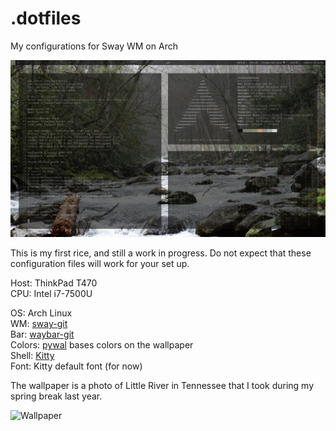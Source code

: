 # .dotfiles
My configurations for Sway WM on Arch

![Screenshot](/screenshot.png?raw=true)

This is my first rice, and still a work in progress. Do not expect that these configuration files will work for your set up.

Host: ThinkPad T470<br />
CPU: Intel i7-7500U

OS: Arch Linux<br />
WM: [sway-git](https://aur.archlinux.org/packages/sway-git/)<br />
Bar: [waybar-git](https://aur.archlinux.org/packages/waybar-git)<br />
Colors: [pywal](https://github.com/dylanaraps/pywal) bases colors on the wallpaper<br />
Shell: [Kitty](https://github.com/kovidgoyal/kitty)<br />
Font: Kitty default font (for now)

The wallpaper is a photo of Little River in Tennessee that I took during my spring break last year.

![Wallpaper](/.config/wallpaper/DSC_0140_edit.jpg?raw=true)
